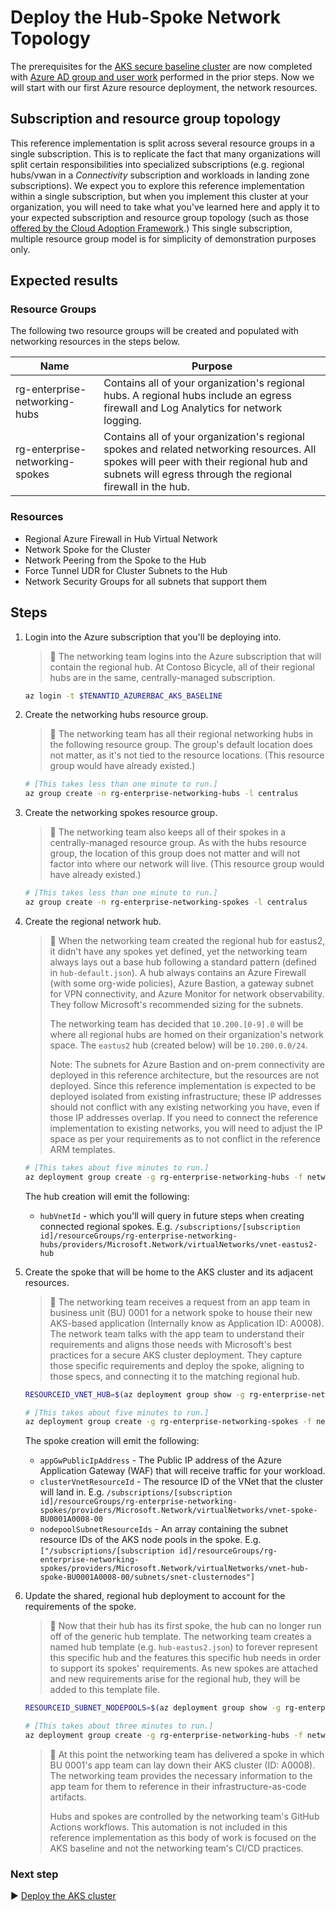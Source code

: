 # Deploy the Hub-Spoke Network Topology

The prerequisites for the [AKS secure baseline cluster](./) are now completed with [Azure AD group and user work](./03-aad.md) performed in the prior steps. Now we will start with our first Azure resource deployment, the network resources.

## Subscription and resource group topology

This reference implementation is split across several resource groups in a single subscription. This is to replicate the fact that many organizations will split certain responsibilities into specialized subscriptions (e.g. regional hubs/vwan in a _Connectivity_ subscription and workloads in landing zone subscriptions). We expect you to explore this reference implementation within a single subscription, but when you implement this cluster at your organization, you will need to take what you've learned here and apply it to your expected subscription and resource group topology (such as those [offered by the Cloud Adoption Framework](https://docs.microsoft.com/azure/cloud-adoption-framework/decision-guides/subscriptions/).) This single subscription, multiple resource group model is for simplicity of demonstration purposes only.

## Expected results

### Resource Groups

The following two resource groups will be created and populated with networking resources in the steps below.

| Name                            | Purpose                                   |
|---------------------------------|-------------------------------------------|
| rg-enterprise-networking-hubs   | Contains all of your organization's regional hubs. A regional hubs include an egress firewall and Log Analytics for network logging. |
| rg-enterprise-networking-spokes | Contains all of your organization's regional spokes and related networking resources. All spokes will peer with their regional hub and subnets will egress through the regional firewall in the hub. |

### Resources

* Regional Azure Firewall in Hub Virtual Network
* Network Spoke for the Cluster
* Network Peering from the Spoke to the Hub
* Force Tunnel UDR for Cluster Subnets to the Hub
* Network Security Groups for all subnets that support them

## Steps

1. Login into the Azure subscription that you'll be deploying into.

   > :book: The networking team logins into the Azure subscription that will contain the regional hub. At Contoso Bicycle, all of their regional hubs are in the same, centrally-managed subscription.

   ```bash
   az login -t $TENANTID_AZURERBAC_AKS_BASELINE
   ```

1. Create the networking hubs resource group.

   > :book: The networking team has all their regional networking hubs in the following resource group. The group's default location does not matter, as it's not tied to the resource locations. (This resource group would have already existed.)

   ```bash
   # [This takes less than one minute to run.]
   az group create -n rg-enterprise-networking-hubs -l centralus
   ```

1. Create the networking spokes resource group.

   > :book: The networking team also keeps all of their spokes in a centrally-managed resource group. As with the hubs resource group, the location of this group does not matter and will not factor into where our network will live. (This resource group would have already existed.)

   ```bash
   # [This takes less than one minute to run.]
   az group create -n rg-enterprise-networking-spokes -l centralus
   ```

1. Create the regional network hub.

   > :book: When the networking team created the regional hub for eastus2, it didn't have any spokes yet defined, yet the networking team always lays out a base hub following a standard pattern (defined in `hub-default.json`). A hub always contains an Azure Firewall (with some org-wide policies), Azure Bastion, a gateway subnet for VPN connectivity, and Azure Monitor for network observability. They follow Microsoft's recommended sizing for the subnets.
   >
   > The networking team has decided that `10.200.[0-9].0` will be where all regional hubs are homed on their organization's network space. The `eastus2` hub (created below) will be `10.200.0.0/24`.
   >
   > Note: The subnets for Azure Bastion and on-prem connectivity are deployed in this reference architecture, but the resources are not deployed. Since this reference implementation is expected to be deployed isolated from existing infrastructure; these IP addresses should not conflict with any existing networking you have, even if those IP addresses overlap. If you need to connect the reference implementation to existing networks, you will need to adjust the IP space as per your requirements as to not conflict in the reference ARM templates.

   ```bash
   # [This takes about five minutes to run.]
   az deployment group create -g rg-enterprise-networking-hubs -f networking/hub-default.json -p location=eastus2
   ```

   The hub creation will emit the following:

      * `hubVnetId` - which you'll will query in future steps when creating connected regional spokes. E.g. `/subscriptions/[subscription id]/resourceGroups/rg-enterprise-networking-hubs/providers/Microsoft.Network/virtualNetworks/vnet-eastus2-hub`

1. Create the spoke that will be home to the AKS cluster and its adjacent resources.

   > :book: The networking team receives a request from an app team in business unit (BU) 0001 for a network spoke to house their new AKS-based application (Internally know as Application ID: A0008). The network team talks with the app team to understand their requirements and aligns those needs with Microsoft's best practices for a secure AKS cluster deployment. They capture those specific requirements and deploy the spoke, aligning to those specs, and connecting it to the matching regional hub.

   ```bash
   RESOURCEID_VNET_HUB=$(az deployment group show -g rg-enterprise-networking-hubs -n hub-default --query properties.outputs.hubVnetId.value -o tsv)

   # [This takes about five minutes to run.]
   az deployment group create -g rg-enterprise-networking-spokes -f networking/spoke-BU0001A0008.json -p location=eastus2 hubVnetResourceId="${RESOURCEID_VNET_HUB}"
   ```

   The spoke creation will emit the following:

     * `appGwPublicIpAddress` - The Public IP address of the Azure Application Gateway (WAF) that will receive traffic for your workload.
     * `clusterVnetResourceId` - The resource ID of the VNet that the cluster will land in. E.g. `/subscriptions/[subscription id]/resourceGroups/rg-enterprise-networking-spokes/providers/Microsoft.Network/virtualNetworks/vnet-spoke-BU0001A0008-00`
     * `nodepoolSubnetResourceIds` - An array containing the subnet resource IDs of the AKS node pools in the spoke. E.g. `["/subscriptions/[subscription id]/resourceGroups/rg-enterprise-networking-spokes/providers/Microsoft.Network/virtualNetworks/vnet-hub-spoke-BU0001A0008-00/subnets/snet-clusternodes"]`

1. Update the shared, regional hub deployment to account for the requirements of the spoke.

   > :book: Now that their hub has its first spoke, the hub can no longer run off of the generic hub template. The networking team creates a named hub template (e.g. `hub-eastus2.json`) to forever represent this specific hub and the features this specific hub needs in order to support its spokes' requirements. As new spokes are attached and new requirements arise for the regional hub, they will be added to this template file.

   ```bash
   RESOURCEID_SUBNET_NODEPOOLS=$(az deployment group show -g rg-enterprise-networking-spokes -n spoke-BU0001A0008 --query properties.outputs.nodepoolSubnetResourceIds.value -o tsv)

   # [This takes about three minutes to run.]
   az deployment group create -g rg-enterprise-networking-hubs -f networking/hub-regionA.json -p location=eastus2 nodepoolSubnetResourceIds="['${RESOURCEID_SUBNET_NODEPOOLS}']"
   ```

   > :book: At this point the networking team has delivered a spoke in which BU 0001's app team can lay down their AKS cluster (ID: A0008). The networking team provides the necessary information to the app team for them to reference in their infrastructure-as-code artifacts.
   >
   > Hubs and spokes are controlled by the networking team's GitHub Actions workflows. This automation is not included in this reference implementation as this body of work is focused on the AKS baseline and not the networking team's CI/CD practices.

### Next step

:arrow_forward: [Deploy the AKS cluster](./05-aks-cluster.md)

